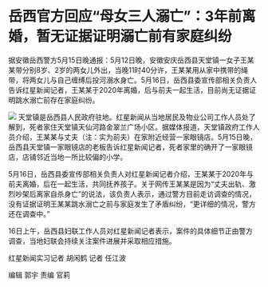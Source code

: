 # 岳西官方回应“母女三人溺亡”：3年前离婚，暂无证据证明溺亡前有家庭纠纷

据安徽岳西警方5月15日晚通报：5月12日晚，安徽安庆岳西县天堂镇一女子王某某带分别8岁、2岁的两女儿外出，当晚11时40分许，王某某用从家中携带的绳带，将两女儿与自己缠缚后投河溺水身亡。5月16日，岳西县委宣传部相关负责人告诉红星新闻记者，王某某于2020年离婚，后与前夫一起生活，目前尚无证据证明跳水溺亡前存在家庭纠纷。

![](https://inews.gtimg.com/om_bt/O2Sf9AkDxu0an5DNncbjWwMi77n_HlBAY6cUmzl1MnbfEAA/1000)
天堂镇是岳西县人民政府驻地。红星新闻从当地居民及物业公司工作人员处了解到，死者家住天堂镇天仙河路金翠兰广场小区。据媒体报道，天堂镇政府工作人员介绍，王某某与丈夫（注：实为前夫）在家附近经营一家眼镜店。5月15日晚，岳西县天堂镇一家眼镜店的老板告诉红星新闻记者，死者家里的确开了一家眼镜店，店铺邻近当地一所比较偏的小学。

5月16日，岳西县委宣传部相关负责人对红星新闻记者介绍，王某某于2020年与前夫离婚，后在一起生活，共同抚养孩子。关于网传王某某是因为“丈夫出轨、激烈吵架后离家自杀身亡”的说法，该负责人表示，通过警方目前走访调查的情况，没有证据证明王某某跳水溺亡之前与家庭发生了矛盾纠纷，“更详细的情况，警方还在调查中。”

16日上午，岳西县妇联工作人员对红星新闻记者表示，案件的具体细节正由警方调查，当地妇联会持续关注案件进展并采取相应措施。

红星新闻实习记者 胡闲鹤 记者 任江波

编辑 郭宇 责编 官莉


